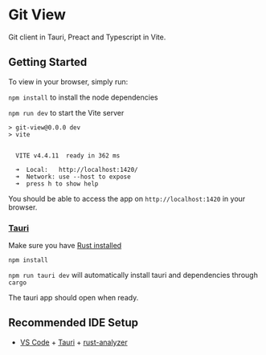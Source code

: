 # Git View

Git client in Tauri, Preact and Typescript in Vite.

## Getting Started

To view in your browser, simply run:

`npm install` to install the node dependencies

`npm run dev` to start the Vite server

```
> git-view@0.0.0 dev
> vite


  VITE v4.4.11  ready in 362 ms

  ➜  Local:   http://localhost:1420/
  ➜  Network: use --host to expose
  ➜  press h to show help

```

You should be able to access the app on `http://localhost:1420` in your browser.

### [Tauri](https://tauri.app/)

Make sure you have [Rust installed](https://www.rust-lang.org/tools/install)

`npm install`

`npm run tauri dev` will automatically install tauri and dependencies through `cargo`

The tauri app should open when ready.

## Recommended IDE Setup

- [VS Code](https://code.visualstudio.com/) + [Tauri](https://marketplace.visualstudio.com/items?itemName=tauri-apps.tauri-vscode) + [rust-analyzer](https://marketplace.visualstudio.com/items?itemName=rust-lang.rust-analyzer)
